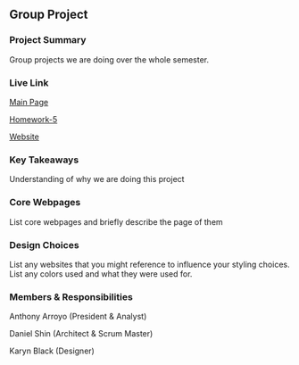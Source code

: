 ## Group Project

### Project Summary

Group projects we are doing over the whole semester.

### Live Link

[Main Page](https://wowowo1791.github.io/group/)

[Homework-5](https://wowowo1791.github.io/group/homework-5)

[Website](https://wowowo1791.github.io/group/website)  

### Key Takeaways

Understanding of why we are doing this project

### Core Webpages

List core webpages and briefly describe the page of them

### Design Choices 

List any websites that you might reference to influence your styling choices. List any colors used and what they were used for.

### Members & Responsibilities

Anthony Arroyo (President & Analyst)

Daniel Shin (Architect & Scrum Master)

Karyn Black (Designer)